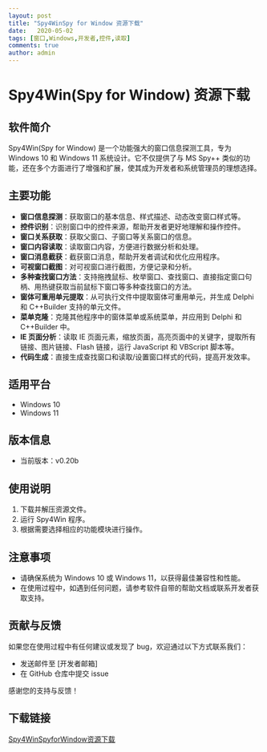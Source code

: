 ```yaml
---
layout: post
title: "Spy4WinSpy for Window 资源下载"
date:   2020-05-02
tags: [窗口,Windows,开发者,控件,读取]
comments: true
author: admin
---
```

# Spy4Win(Spy for Window) 资源下载

## 软件简介

Spy4Win(Spy for Window) 是一个功能强大的窗口信息探测工具，专为 Windows 10 和 Windows 11 系统设计。它不仅提供了与 MS Spy++ 类似的功能，还在多个方面进行了增强和扩展，使其成为开发者和系统管理员的理想选择。

## 主要功能

- **窗口信息探测**：获取窗口的基本信息、样式描述、动态改变窗口样式等。
- **控件识别**：识别窗口中的控件来源，帮助开发者更好地理解和操作控件。
- **窗口关系获取**：获取父窗口、子窗口等关系窗口的信息。
- **窗口内容读取**：读取窗口内容，方便进行数据分析和处理。
- **窗口消息截获**：截获窗口消息，帮助开发者调试和优化应用程序。
- **可视窗口截图**：对可视窗口进行截图，方便记录和分析。
- **多种查找窗口方法**：支持拖拽鼠标、枚举窗口、查找窗口、直接指定窗口句柄、用热键获取当前鼠标下窗口等多种查找窗口的方法。
- **窗体可重用单元提取**：从可执行文件中提取窗体可重用单元，并生成 Delphi 和 C++Builder 支持的单元文件。
- **菜单克隆**：克隆其他程序中的窗体菜单或系统菜单，并应用到 Delphi 和 C++Builder 中。
- **IE 页面分析**：读取 IE 页面元素，缩放页面，高亮页面中的关键字，提取所有链接、图片链接、Flash 链接，运行 JavaScript 和 VBScript 脚本等。
- **代码生成**：直接生成查找窗口和读取/设置窗口样式的代码，提高开发效率。

## 适用平台

- Windows 10
- Windows 11

## 版本信息

- 当前版本：v0.20b

## 使用说明

1. 下载并解压资源文件。
2. 运行 Spy4Win 程序。
3. 根据需要选择相应的功能模块进行操作。

## 注意事项

- 请确保系统为 Windows 10 或 Windows 11，以获得最佳兼容性和性能。
- 在使用过程中，如遇到任何问题，请参考软件自带的帮助文档或联系开发者获取支持。

## 贡献与反馈

如果您在使用过程中有任何建议或发现了 bug，欢迎通过以下方式联系我们：

- 发送邮件至 [开发者邮箱]
- 在 GitHub 仓库中提交 issue

感谢您的支持与反馈！

## 下载链接

[Spy4WinSpyforWindow资源下载](https://pan.quark.cn/s/373acf67c8c5)